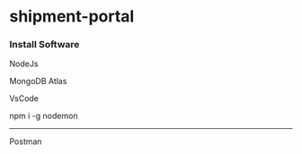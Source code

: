 # shipment-portal

### Install Software

NodeJs 

MongoDB Atlas

VsCode 

npm i -g nodemon 

___

Postman

